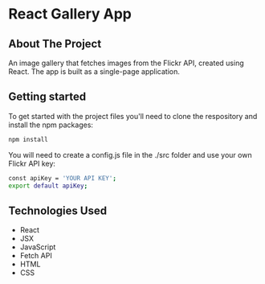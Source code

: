# React Gallery App

## About The Project

An image gallery that fetches images from the Flickr API, created using React. The app is built as a single-page application.

## Getting started

To get started with the project files you'll need to clone the respository and install the npm packages:
```sh
npm install
```

You will need to create a config.js file in the ./src folder and use your own Flickr API key:
```sh
const apiKey = 'YOUR API KEY';
export default apiKey;
```

## Technologies Used

- React
- JSX
- JavaScript
- Fetch API
- HTML
- CSS